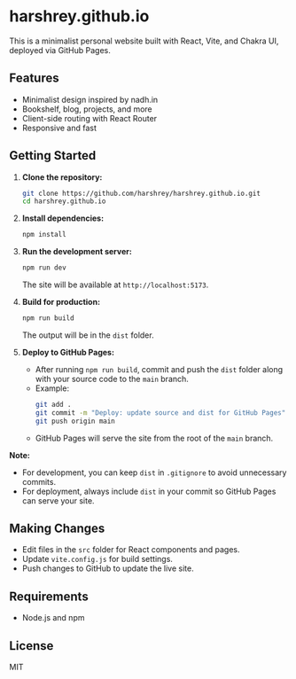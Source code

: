 # harshrey.github.io

This is a minimalist personal website built with React, Vite, and Chakra UI, deployed via GitHub Pages.

## Features
- Minimalist design inspired by nadh.in
- Bookshelf, blog, projects, and more
- Client-side routing with React Router
- Responsive and fast

## Getting Started

1. **Clone the repository:**
   ```sh
   git clone https://github.com/harshrey/harshrey.github.io.git
   cd harshrey.github.io
   ```

2. **Install dependencies:**
   ```sh
   npm install
   ```

3. **Run the development server:**
   ```sh
   npm run dev
   ```
   The site will be available at `http://localhost:5173`.

4. **Build for production:**
   ```sh
   npm run build
   ```
   The output will be in the `dist` folder.


5. **Deploy to GitHub Pages:**
    - After running `npm run build`, commit and push the `dist` folder along with your source code to the `main` branch.
    - Example:
       ```sh
       git add .
       git commit -m "Deploy: update source and dist for GitHub Pages"
       git push origin main
       ```
    - GitHub Pages will serve the site from the root of the `main` branch.

**Note:**
- For development, you can keep `dist` in `.gitignore` to avoid unnecessary commits.
- For deployment, always include `dist` in your commit so GitHub Pages can serve your site.

## Making Changes
- Edit files in the `src` folder for React components and pages.
- Update `vite.config.js` for build settings.
- Push changes to GitHub to update the live site.

## Requirements
- Node.js and npm

## License
MIT
